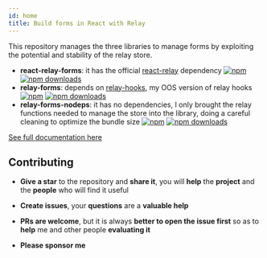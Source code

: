```yaml
---
id: home
title: Build forms in React with Relay
---
```


This repository manages the three libraries to manage forms by exploiting the potential and stability of the relay store.

* **react-relay-forms**: it has the official [react-relay](https://github.com/facebook/relay) dependency [![npm](https://img.shields.io/npm/v/react-relay-forms.svg)](https://www.npmjs.com/package/react-relay-forms) [![npm downloads](https://img.shields.io/npm/dm/react-relay-forms.svg)](https://www.npmjs.com/package/react-relay-forms)
* **relay-forms**: depends on [relay-hooks](https://github.com/relay-tools/relay-hooks), my OOS version of relay hooks [![npm](https://img.shields.io/npm/v/relay-forms.svg)](https://www.npmjs.com/package/relay-forms) [![npm downloads](https://img.shields.io/npm/dm/relay-forms.svg)](https://www.npmjs.com/package/relay-forms)
* **relay-forms-nodeps**: it has no dependencies, I only brought the relay functions needed to manage the store into the library, doing a careful cleaning to optimize the bundle size [![npm](https://img.shields.io/npm/v/relay-forms-nodeps.svg)](https://www.npmjs.com/package/relay-forms-nodeps) [![npm downloads](https://img.shields.io/npm/dm/relay-forms-nodeps.svg)](https://www.npmjs.com/package/relay-forms-nodeps)

[See full documentation here](https://morrys.github.io/relay-forms/docs/relay-forms.html)

## Contributing

* **Give a star** to the repository and **share it**, you will **help** the **project** and the **people** who will find it useful

* **Create issues**, your **questions** are a **valuable help**

* **PRs are welcome**, but it is always **better to open the issue first** so as to **help** me and other people **evaluating it**

* **Please sponsor me**